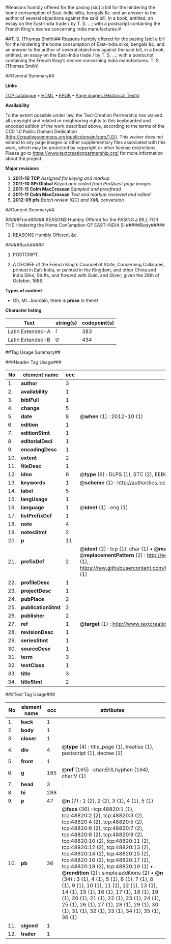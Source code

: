 #Reasons humbly offered for the pasing [sic] a bill for the hindering the home consumption of East-India silks, bengals &c. and an answer to the author of several objections against the said bill, in a book, entitled, an essay on the East-India trade / by T. S. ...; with a postscript containing the French King's decree concerning India manufactures.#

##T. S. (Thomas Smith)##
Reasons humbly offered for the pasing [sic] a bill for the hindering the home consumption of East-India silks, bengals &c. and an answer to the author of several objections against the said bill, in a book, entitled, an essay on the East-India trade / by T. S. ...; with a postscript containing the French King's decree concerning India manufactures.
T. S. (Thomas Smith)

##General Summary##

**Links**

[TCP catalogue](http://www.ota.ox.ac.uk/tcp/)  • 
[HTML](http://tei.it.ox.ac.uk/tcp/Texts-HTML/free/A60/A60591.html)  • 
[EPUB](http://tei.it.ox.ac.uk/tcp/Texts-EPUB/free/A60/A60591.epub) • 
[Page images (Historical Texts)](https://historicaltexts.jisc.ac.uk/eebo-11769469e)

**Availability**

To the extent possible under law, the Text Creation Partnership has waived all copyright and related or neighboring rights to this keyboarded and encoded edition of the work described above, according to the terms of the CC0 1.0 Public Domain Dedication (http://creativecommons.org/publicdomain/zero/1.0/). This waiver does not extend to any page images or other supplementary files associated with this work, which may be protected by copyright or other license restrictions. Please go to https://www.textcreationpartnership.org/ for more information about the project.

**Major revisions**

1. __2011-10__ __TCP__ *Assigned for keying and markup*
1. __2011-10__ __SPi Global__ *Keyed and coded from ProQuest page images*
1. __2011-11__ __Colm MacCrossan__ *Sampled and proofread*
1. __2011-11__ __Colm MacCrossan__ *Text and markup reviewed and edited*
1. __2012-05__ __pfs__ *Batch review (QC) and XML conversion*

##Content Summary##

#####Front#####
REASONS Humbly Offered for the PASING a BILL FOR THE Hindering the Home Conſumption OF EAST-INDIA Si
#####Body#####

1. REASONS Humbly Offered, &c.

#####Back#####

1. POSTCRIPT.

1. A DECREE of the French King's Councel of State, Concerning Callacoes, printed in Eaſt-India, or painted in the Kingdom, and other China and India Silks, Stuffs, and flowred with Gold, and Silver; given the 26th of October, 1686.

**Types of content**

  * Oh, Mr. Jourdain, there is **prose** in there!

**Character listing**


|Text|string(s)|codepoint(s)|
|---|---|---|
|Latin Extended-A|ſ|383|
|Latin Extended-B|Ʋ|434|

##Tag Usage Summary##

###Header Tag Usage###

|No|element name|occ|attributes|
|---|---|---|---|
|1.|__author__|3||
|2.|__availability__|1||
|3.|__biblFull__|1||
|4.|__change__|5||
|5.|__date__|8| @__when__ (1) : 2012-10 (1)|
|6.|__edition__|1||
|7.|__editionStmt__|1||
|8.|__editorialDecl__|1||
|9.|__encodingDesc__|1||
|10.|__extent__|2||
|11.|__fileDesc__|1||
|12.|__idno__|6| @__type__ (6) : DLPS (1), STC (2), EEBO-CITATION (1), OCLC (1), VID (1)|
|13.|__keywords__|1| @__scheme__ (1) : http://authorities.loc.gov/ (1)|
|14.|__label__|5||
|15.|__langUsage__|1||
|16.|__language__|1| @__ident__ (1) : eng (1)|
|17.|__listPrefixDef__|1||
|18.|__note__|4||
|19.|__notesStmt__|2||
|20.|__p__|11||
|21.|__prefixDef__|2| @__ident__ (2) : tcp (1), char (1)  •  @__matchPattern__ (2) : ([0-9\-]+):([0-9IVX]+) (1), (.+) (1)  •  @__replacementPattern__ (2) : http://eebo.chadwyck.com/downloadtiff?vid=$1&page=$2 (1), https://raw.githubusercontent.com/textcreationpartnership/Texts/master/tcpchars.xml#$1 (1)|
|22.|__profileDesc__|1||
|23.|__projectDesc__|1||
|24.|__pubPlace__|2||
|25.|__publicationStmt__|2||
|26.|__publisher__|2||
|27.|__ref__|1| @__target__ (1) : http://www.textcreationpartnership.org/docs/. (1)|
|28.|__revisionDesc__|1||
|29.|__seriesStmt__|1||
|30.|__sourceDesc__|1||
|31.|__term__|3||
|32.|__textClass__|1||
|33.|__title__|3||
|34.|__titleStmt__|2||


###Text Tag Usage###

|No|element name|occ|attributes|
|---|---|---|---|
|1.|__back__|1||
|2.|__body__|1||
|3.|__closer__|1||
|4.|__div__|4| @__type__ (4) : title_page (1), treatise (1), postscript (1), decree (1)|
|5.|__front__|1||
|6.|__g__|165| @__ref__ (165) : char:EOLhyphen (164), char:V (1)|
|7.|__head__|3||
|8.|__hi__|288||
|9.|__p__|47| @__n__ (7) : 1 (2), 2 (2), 3 (1), 4 (1), 5 (1)|
|10.|__pb__|36| @__facs__ (36) : tcp:48820:1 (1), tcp:48820:2 (2), tcp:48820:3 (2), tcp:48820:4 (2), tcp:48820:5 (2), tcp:48820:6 (2), tcp:48820:7 (2), tcp:48820:8 (2), tcp:48820:9 (2), tcp:48820:10 (2), tcp:48820:11 (2), tcp:48820:12 (2), tcp:48820:13 (2), tcp:48820:14 (2), tcp:48820:15 (2), tcp:48820:16 (2), tcp:48820:17 (2), tcp:48820:18 (2), tcp:48820:19 (1)  •  @__rendition__ (2) : simple:additions (2)  •  @__n__ (34) : 3 (1), 4 (1), 5 (1), 6 (1), 7 (1), 8 (1), 9 (1), 10 (1), 11 (1), 12 (1), 13 (1), 14 (1), 15 (1), 16 (1), 17 (1), 18 (1), 19 (1), 20 (1), 21 (1), 22 (1), 23 (1), 24 (1), 25 (1), 26 (1), 27 (1), 28 (1), 29 (1), 30 (1), 31 (1), 32 (1), 33 (1), 34 (1), 35 (1), 36 (1)|
|11.|__signed__|1||
|12.|__trailer__|1||
